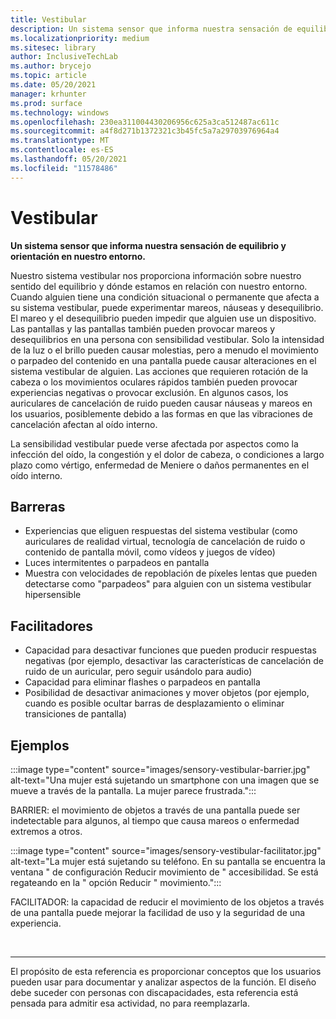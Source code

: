 ```yaml
---
title: Vestibular
description: Un sistema sensor que informa nuestra sensación de equilibrio y orientación en nuestro entorno
ms.localizationpriority: medium
ms.sitesec: library
author: InclusiveTechLab
ms.author: brycejo
ms.topic: article
ms.date: 05/20/2021
manager: krhunter
ms.prod: surface
ms.technology: windows
ms.openlocfilehash: 230ea311004430206956c625a3ca512487ac611c
ms.sourcegitcommit: a4f8d271b1372321c3b45fc5a7a29703976964a4
ms.translationtype: MT
ms.contentlocale: es-ES
ms.lasthandoff: 05/20/2021
ms.locfileid: "11578486"
---
```

# <a name="vestibular"></a>Vestibular

**Un sistema sensor que informa nuestra sensación de equilibrio y orientación en nuestro entorno.**

Nuestro sistema vestibular nos proporciona información sobre nuestro sentido del equilibrio y dónde estamos en relación con nuestro entorno. Cuando alguien tiene una condición situacional o permanente que afecta a su sistema vestibular, puede experimentar mareos, náuseas y desequilibrio. El mareo y el desequilibrio pueden impedir que alguien use un dispositivo. Las pantallas y las pantallas también pueden provocar mareos y desequilibrios en una persona con sensibilidad vestibular. Solo la intensidad de la luz o el brillo pueden causar molestias, pero a menudo el movimiento o parpadeo del contenido en una pantalla puede causar alteraciones en el sistema vestibular de alguien. Las acciones que requieren rotación de la cabeza o los movimientos oculares rápidos también pueden provocar experiencias negativas o provocar exclusión. En algunos casos, los auriculares de cancelación de ruido pueden causar náuseas y mareos en los usuarios, posiblemente debido a las formas en que las vibraciones de cancelación afectan al oído interno.

La sensibilidad vestibular puede verse afectada por aspectos como la infección del oído, la congestión y el dolor de cabeza, o condiciones a largo plazo como vértigo, enfermedad de Meniere o daños permanentes en el oído interno.

## <a name="barriers"></a>Barreras
* Experiencias que eliguen respuestas del sistema vestibular (como auriculares de realidad virtual, tecnología de cancelación de ruido o contenido de pantalla móvil, como vídeos y juegos de vídeo)
* Luces intermitentes o parpadeos en pantalla
* Muestra con velocidades de repoblación de píxeles lentas que pueden detectarse como "parpadeos" para alguien con un sistema vestibular hipersensible

## <a name="facilitators"></a>Facilitadores
* Capacidad para desactivar funciones que pueden producir respuestas negativas (por ejemplo, desactivar las características de cancelación de ruido de un auricular, pero seguir usándolo para audio)
* Capacidad para eliminar flashes o parpadeos en pantalla
* Posibilidad de desactivar animaciones y mover objetos (por ejemplo, cuando es posible ocultar barras de desplazamiento o eliminar transiciones de pantalla)

## <a name="examples"></a>Ejemplos

:::image type="content" source="images/sensory-vestibular-barrier.jpg" alt-text="Una mujer está sujetando un smartphone con una imagen que se mueve a través de la pantalla. La mujer parece frustrada.":::

BARRIER: el movimiento de objetos a través de una pantalla puede ser indetectable para algunos, al tiempo que causa mareos o enfermedad extremos a otros. 

:::image type="content" source="images/sensory-vestibular-facilitator.jpg" alt-text="La mujer está sujetando su teléfono. En su pantalla se encuentra la ventana &quot; de configuración Reducir movimiento de &quot; accesibilidad. Se está regateando en la &quot; opción Reducir &quot; movimiento.":::

FACILITADOR: la capacidad de reducir el movimiento de los objetos a través de una pantalla puede mejorar la facilidad de uso y la seguridad de una experiencia. 

&nbsp;

[comment]: # (Instrucción Footer)
___
El propósito de esta referencia es proporcionar conceptos que los usuarios pueden usar para documentar y analizar aspectos de la función. El diseño debe suceder con personas con discapacidades, esta referencia está pensada para admitir esa actividad, no para reemplazarla. 